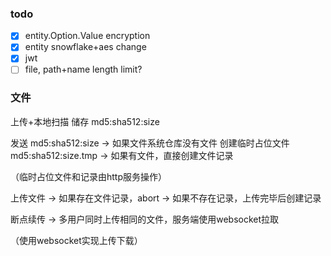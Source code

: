 ### todo

- [x] entity.Option.Value encryption
- [x] entity snowflake+aes change
- [x] jwt
- [ ] file, path+name length limit?

### 文件

上传+本地扫描 储存 md5:sha512:size

发送 md5:sha512:size
-> 如果文件系统仓库没有文件
创建临时占位文件 md5:sha512:size.tmp
-> 如果有文件，直接创建文件记录

（临时占位文件和记录由http服务操作）

上传文件
-> 如果存在文件记录，abort
-> 如果不存在记录，上传完毕后创建记录

断点续传
-> 多用户同时上传相同的文件，服务端使用websocket拉取

（使用websocket实现上传下载）
